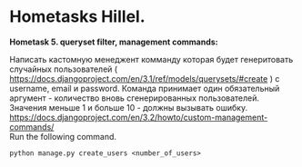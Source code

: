 <h1> Hometasks Hillel. </h1>

<strong>Hometask 5. queryset filter, management commands:</strong><br>

Написать кастомную менеджент комманду которая будет генеритовать случайных пользователей ( https://docs.djangoproject.com/en/3.1/ref/models/querysets/#create ) c username, email и password. Команда принимает один обязательный аргумент - количество вновь сгенерированных пользователей. Значения меньше 1 и больше 10 - должны вызывать ошибку.
https://docs.djangoproject.com/en/3.2/howto/custom-management-commands/ <br>
Run the following command.
```
python manage.py create_users <number_of_users>
```